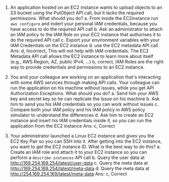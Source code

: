 1. An application hosted on an EC2 instance wants to upload objects to an S3 bucket using the PutObject API call, but it lacks the required permissions. What should you do?
a. From inside the EC2instance run `aws configure` and indert your personal IAM credentials, because you have access to do the required API call
b. Ask an administrator to attach an IAM policy to the IAM Role on your EC2 instance that authorises it to do the required API call
c. Export your environment variables with your IAM Credentials on the EC2 instance
d. use the EC2 metadata API call.
Ans:
d, Incorrect, This will not help with IAM credentials. The EC2 Metadata API call allows the EC2 instance to learn more about itself (e.g., AWS Region, AZ, public IPv4, ...)
b, correct, IAM Roles are the right way to provide credentials and permissions to an EC2 instance.

2. You and your colleague are working on an application that's interacting with some AWS services through making API calls. Your colleague can run the application on his machine without issues, while you get API Authorization Exceptions. What should you do?
a. Send him your AWS key and secret key so he can replicate the issue on his machine
b. Ask him to send you his IAM credentials so you can work without issues
c. Compare both your IAM policy and his IAM policy in AWS policy simulator to understand the differences
d. Ask him to create an EC2 instance and insert his IAM credentials inside it, so you can run the application from the EC2 instance
Ans:
 c, Correct
 
3. Your administrator launched a Linux EC2 instance and gives you the EC2 Key Pair so you can SSH into it. After getting into the EC2 instance, you want to get the EC2 instance ID. What is the best way to do this?
a. Create an IAM role and attach it to your EC2 instance so you can perform a `describe-instances` API call
b. Query the user data at http://169.254.169.254/latest/user-data
c. Query the meta data at http://169.254.169.254/latest/meta-data
d. Query the meta data at http://254.169.254.169/latest/meta-data
Ans:
c, Correct